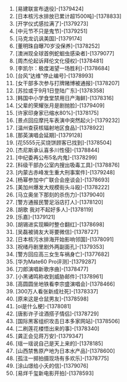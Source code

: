 
1. [易建联宣布退役]-[1379424]
1. [日本核污水排放已累计超1500吨]-[1378833]
1. [开学仪式感拉满了]-[1379273]
1. [中元节不只是鬼节]-[1379251]
1. [马克龙讥讽美国]-[1379174]
1. [董明珠自曝70岁没保养]-[1378252]
1. [澳洲现全球首例蛇蛔虫感染者]-[1379077]
1. [周杰伦起诉拜伦文化侵权]-[1378481]
1. [李凯尔：极度渴望一场胜利]-[1378684]
1. [台风“达维”停止编号]-[1378993]
1. [女干部多次参与打牌赌博被通报]-[1378207]
1. [苏拉或于9月1日登陆广东]-[1378358]
1. [韩国中小学食堂禁用日产海鲜]-[1378316]
1. [父辈的荣耀张月是剧抛脸]-[1379409]
1. [许家印身家已缩水80%]-[1378175]
1. [景点回应摩托车表演中突然起火]-[1379232]
1. [温州查获核辐射地区食品]-[1378922]
1. [那英演唱会延期]-[1379128]
1. [花5555元买烧饼顾客已找到]-[1378504]
1. [杰尼斯承认喜多川性侵]-[1378844]
1. [中纪委再公布5名内鬼]-[1378299]
1. [科级干部办公室内搜出吸毒工具]-[1378876]
1. [内蒙古赤峰发生重大刑事案件]-[1379248]
1. [杨幂参加中广联合会座谈会]-[1378693]
1. [美加州爆发大规模街头斗殴]-[1378222]
1. [马立奥坐下那刻的杀伤力]-[1379040]
1. [警方通报民警足浴店打人]-[1378120]
1. [胡歌 我对不起好多人]-[1378119]
1. [乐嘉]-[1379121]
1. [胡锡进实现瞬时整仓翻红]-[1378698]
1. [吴磊被骑友大哥要微信]-[1378727]
1. [日本核污水排海开始影响邻国]-[1378091]
1. [祝绪丹剧里剧外两副面孔]-[1379353]
1. [警方回应高三女生车祸身亡]-[1377682]
1. [华为Mate60 Pro评测]-[1379287]
1. [刀郎演唱新歌序曲]-[1378477]
1. [小黑诸鸣称收到威胁邮件]-[1378961]
1. [高圆圆坐地铁看李宗盛演唱会]-[1378466]
1. [300万人看张新成社死]-[1378337]
1. [原来这是仓鼠男友]-[1378598]
1. [oi是什么梗]-[1378081]
1. [唐影许子诠酒搭子情侣]-[1378729]
1. [国际黑客组织攻击日本多家网站]-[1378506]
1. [二刷莲花楼悟出来的事]-[1378340]
1. [龚正会见蒋万安]-[1379347]
1. [瑶一瑶说自己是天上来的]-[1378185]
1. [山西禁售原产地为日本水产品]-[1378600]
1. [孤注一掷拍摄现场有多欢乐]-[1378775]
1. [涂山璟给小夭的信]-[1379076]
1. [易烊千玺新电影开拍]-[1378593]